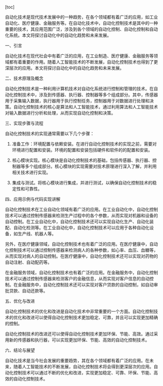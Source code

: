 
[toc]                    
                
                
自动化技术是现代技术发展中的一种趋势，在各个领域都有着广泛的应用，如工业自动化、医疗健康、金融服务等。在自动化技术中，自动化控制技术是其中的一种重要的技术，其应用范围广泛，涉及到各个领域的自动化控制、自动化控制和自动化系统。本文将探讨自动化中的自动化趋势和未来发展。

一、引言

自动化技术在现代社会中有着广泛的应用，在工业制造、医疗健康、金融服务等领域都有着重要的作用。随着人工智能技术的不断发展，自动化控制技术也得到了更深层次的应用。本文将探讨自动化中的自动化趋势和未来发展。

二、技术原理及概念

自动化控制技术是一种利用计算机技术对自动化系统进行控制和管理的技术。在自动化控制技术中，涉及到传感器、执行器、控制器等多个组成部分。其中，传感器用于采集输入数据，执行器用于执行控制任务，控制器用于对数据进行处理和决策。自动化控制技术的核心是算法和人工智能技术，通过利用算法和人工智能技术对输入数据进行分析和处理，从而实现自动化控制和决策。

三、实现步骤与流程

自动化控制技术的实现通常需要以下几个步骤：

1. 准备工作：环境配置与依赖安装。在进行自动化控制技术的实现之前，需要对环境进行配置和安装。环境的配置和安装包括硬件和软件的的配置和安装。

2. 核心模块实现。核心模块是自动化控制技术的基础，包括传感器、执行器、控制器等多个组成部分。核心模块的实现需要对技术原理进行深入了解，并利用相关技术进行实现。

3. 集成与测试。将核心模块进行集成，并进行测试，以确保自动化控制技术的稳定性和可靠性。

四、应用示例与代码实现讲解

自动化控制技术在工业自动化领域有着广泛的应用。在工业自动化中，自动化控制技术可以通过控制传感器来检测生产过程中的各个参数，从而实现对机器和设备的自动控制。在工业自动化中，自动化控制技术还可以实现自动化生产、自动化装配、自动化检测等。在工业自动化中，自动化控制技术可以应用于各种自动化设备，如生产线、机器人等。

另外，在医疗健康领域，自动化控制技术也有着广泛的应用。在医疗健康中，自动化控制技术可以通过控制传感器来检测病人的各种参数，如心率、血压、血糖等，从而实现对病人的自动控制。在医疗健康中，自动化控制技术还可以实现对药物的自动注射、自动配药等。

在金融服务领域，自动化控制技术也有着广泛的应用。在金融服务中，自动化控制技术可以通过控制传感器来检测客户的金融信息，从而实现对客户信息的自动控制。在金融服务中，自动化控制技术还可以实现对客户贷款的自动控制，如自动审批贷款、自动还款等。

五、优化与改进

自动化控制技术的优化和改进是自动化技术中非常重要的一个方面。自动化控制技术的优化和改进可以使得自动化控制技术更加稳定、可靠，并且可以实现更加精确的控制。

自动化控制技术的改进还可以使得自动化控制技术更加环保、节能、高效。通过采用新的传感器和执行器，可以实现更加环保、节能、高效的自动化控制技术。

六、结论与展望

自动化技术是当今社会发展的重要趋势，其在各个领域都有着广泛的应用。在未来，随着人工智能技术的不断发展，自动化控制技术将会得到更深层次的应用。自动化控制技术可以通过不断的优化和改进，实现更加稳定、可靠、环保、节能、高效的自动化控制技术。

